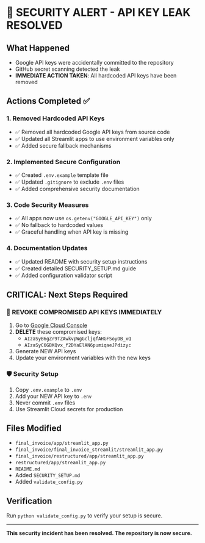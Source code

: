 # 🚨 SECURITY ALERT - API KEY LEAK RESOLVED

## What Happened
- Google API keys were accidentally committed to the repository
- GitHub secret scanning detected the leak
- **IMMEDIATE ACTION TAKEN**: All hardcoded API keys have been removed

## Actions Completed ✅

### 1. Removed Hardcoded API Keys
- ✅ Removed all hardcoded Google API keys from source code
- ✅ Updated all Streamlit apps to use environment variables only
- ✅ Added secure fallback mechanisms

### 2. Implemented Secure Configuration
- ✅ Created `.env.example` template file
- ✅ Updated `.gitignore` to exclude `.env` files
- ✅ Added comprehensive security documentation

### 3. Code Security Measures
- ✅ All apps now use `os.getenv("GOOGLE_API_KEY")` only
- ✅ No fallback to hardcoded values
- ✅ Graceful handling when API key is missing

### 4. Documentation Updates
- ✅ Updated README with security setup instructions
- ✅ Created detailed SECURITY_SETUP.md guide
- ✅ Added configuration validator script

## CRITICAL: Next Steps Required

### 🔑 REVOKE COMPROMISED API KEYS IMMEDIATELY
1. Go to [Google Cloud Console](https://console.cloud.google.com/apis/credentials)
2. **DELETE** these compromised keys:
   - `AIzaSyB6gZr9TZAwkvpWgGcljqfAHGFSoyOB_xQ`
   - `AIzaSyC6GBKQvx_f2DYaElAN6pumiqaeJPdizyc`
3. Generate NEW API keys
4. Update your environment variables with the new keys

### 🛡️ Security Setup
1. Copy `.env.example` to `.env`
2. Add your NEW API key to `.env`
3. Never commit `.env` files
4. Use Streamlit Cloud secrets for production

## Files Modified
- `final_invoice/app/streamlit_app.py`
- `final_invoice/final_invoice_streamlit/streamlit_app.py`
- `final_invoice/restructured/app/streamlit_app.py`
- `restructured/app/streamlit_app.py`
- `README.md`
- Added `SECURITY_SETUP.md`
- Added `validate_config.py`

## Verification
Run `python validate_config.py` to verify your setup is secure.

---
**This security incident has been resolved. The repository is now secure.**